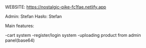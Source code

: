 WEBSITE: https://nostalgic-pike-fc1fae.netlify.app

Admin: Stefan
Hasło: Stefan


Main features:

-cart system
-register/login system
-uploading product from admin panel(base64)

